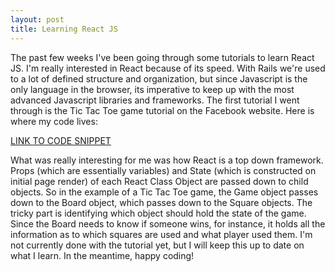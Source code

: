 ```yaml
---
layout: post
title: Learning React JS
---
```


The past few weeks I've been going through some tutorials to learn React JS. I'm really interested in React because of its speed. With Rails we're used to a lot of defined structure and organization, but since Javascript is the only language in the browser, its imperative to keep up with the most advanced Javascript libraries and frameworks. The first tutorial I went through is the Tic Tac Toe game tutorial on the Facebook website. Here is where my code lives:

[LINK TO CODE SNIPPET](https://github.com/bcan001/reactjs-tic-tac-toe)

What was really interesting for me was how React is a top down framework. Props (which are essentially variables) and State (which is constructed on initial page render) of each React Class Object are passed down to child objects. So in the example of a Tic Tac Toe game, the Game object passes down to the Board object, which passes down to the Square objects. The tricky part is identifying which object should hold the state of the game. Since the Board needs to know if someone wins, for instance, it holds all the information as to which squares are used and what player used them. I'm not currently done with the tutorial yet, but I will keep this up to date on what I learn. In the meantime, happy coding!